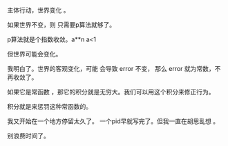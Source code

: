 

主体行动，世界变化 。

如果世界不变，则 只需要p算法就够了。

p算法就是个指数收敛。a**n
a<1


但世界可能会变化。


我明白了。世界的客观变化，可能 会导致 error 不变，
那么 error 就为常数，不再收敛了。

如果它是常函数 ，那它的积分就是无穷大。我们可以用这个积分来修正行为。


积分就是来惩罚这种常函数的。




我又开始在一个地方停留太久了。
一个pid早就写完了。但我一直在胡思乱想 。

别浪费时间了。



